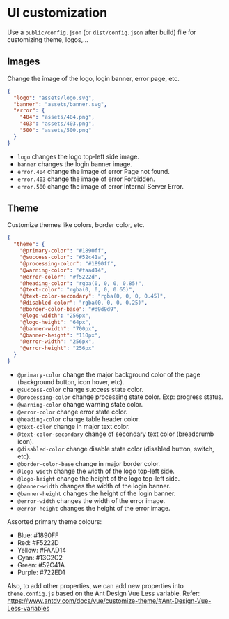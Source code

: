 # UI customization
Use a `public/config.json` (or `dist/config.json` after build) file for customizing theme, logos,...

## Images
Change the image of the logo, login banner, error page, etc.
```json
{
  "logo": "assets/logo.svg",
  "banner": "assets/banner.svg",
  "error": {
    "404": "assets/404.png",
    "403": "assets/403.png",
    "500": "assets/500.png"
  }
}
```

- `logo` changes the logo top-left side image.
- `banner` changes the login banner image.
- `error.404` change the image of error Page not found.
- `error.403` change the image of error Forbidden.
- `error.500` change the image of error Internal Server Error.

## Theme
Customize themes like colors, border color, etc.
```json
{
  "theme": {
    "@primary-color": "#1890ff",
    "@success-color": "#52c41a",
    "@processing-color": "#1890ff",
    "@warning-color": "#faad14",
    "@error-color": "#f5222d",
    "@heading-color": "rgba(0, 0, 0, 0.85)",
    "@text-color": "rgba(0, 0, 0, 0.65)",
    "@text-color-secondary": "rgba(0, 0, 0, 0.45)",
    "@disabled-color": "rgba(0, 0, 0, 0.25)",
    "@border-color-base": "#d9d9d9",
    "@logo-width": "256px",
    "@logo-height": "64px",
    "@banner-width": "700px",
    "@banner-height": "110px",
    "@error-width": "256px",
    "@error-height": "256px"
  }
}
```

- `@primary-color` change the major background color of the page (background button, icon hover, etc).
- `@success-color` change success state color.
- `@processing-color` change processing state color. Exp: progress status.
- `@warning-color` change warning state color.
- `@error-color` change error state color.
- `@heading-color` change table header color.
- `@text-color` change in major text color.
- `@text-color-secondary` change of secondary text color (breadcrumb icon).
- `@disabled-color` change disable state color (disabled button, switch, etc).
- `@border-color-base` change in major border color.
- `@logo-width` change the width of the logo top-left side.
- `@logo-height` change the height of the logo top-left side.
- `@banner-width` changes the width of the login banner.
- `@banner-height` changes the height of the login banner.
- `@error-width` changes the width of the error image.
- `@error-height` changes the height of the error image.

Assorted primary theme colours:

- Blue: #1890FF
- Red: #F5222D
- Yellow: #FAAD14
- Cyan: #13C2C2
- Green: #52C41A
- Purple: #722ED1

Also, to add other properties, we can add new properties into `theme.config.js` based on the Ant Design Vue Less variable.
Refer: https://www.antdv.com/docs/vue/customize-theme/#Ant-Design-Vue-Less-variables
